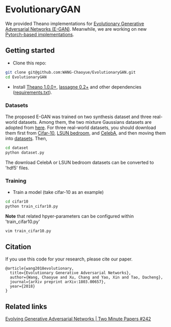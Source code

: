 # EvolutionaryGAN
We provided Theano implementations for [Evolutionary Generative Adversarial Networks (E-GAN)](https://arxiv.org/abs/1803.00657). Meanwhile, we are working on new [Pytorch-based implementations](https://github.com/WANG-Chaoyue/EvolutionaryGAN-pytorch).

## Getting started

- Clone this repo:
```bash
git clone git@github.com:WANG-Chaoyue/EvolutionaryGAN.git
cd EvolutionaryGAN
```

- Install [Theano 1.0.0+](http://deeplearning.net/software/theano/install.html), [lassagne 0.2+](https://lasagne.readthedocs.io/en/latest/user/installation.html) and other dependencies ([requirements.txt](https://github.com/WANG-Chaoyue/EvolutionaryGAN/blob/master/requirements.txt)).

### Datasets
The proposed E-GAN was trained on two synthesis dataset and three real-world datasets. Among them, the two mixture Gaussians datasets are adopted from [here](https://github.com/igul222/improved_wgan_training/blob/master/gan_toy.py). For three real-world datasets, you should download them first from [Cifar-10](https://www.cs.toronto.edu/~kriz/cifar.html), [LSUN bedroom](http://lsun.cs.princeton.edu/2017/), and [CelebA](http://mmlab.ie.cuhk.edu.hk/projects/CelebA.html), and then moving them into [datasets](https://github.com/WANG-Chaoyue/EvolutionaryGAN/tree/master/dataset). Then,
```bash
cd dataset
python dataset.py
```
The download CelebA or LSUN bedroom datasets can be converted to 'hdf5' files.

### Training
- Train a model (take cifar-10 as an example)
```bash
cd cifar10
python train_cifar10.py
```
**Note** that related hpyer-parameters can be configured within 'train_cifar10.py'
```bash
vim train_cifar10.py
```

## Citation
If you use this code for your research, please cite our paper.
```
@article{wang2018evolutionary,
  title={Evolutionary Generative Adversarial Networks},
  author={Wang, Chaoyue and Xu, Chang and Yao, Xin and Tao, Dacheng},
  journal={arXiv preprint arXiv:1803.00657},
  year={2018}
}
```

## Related links
[Evolving Generative Adversarial Networks | Two Minute Papers #242](https://www.youtube.com/watch?v=ni6P5KU3SDU&vl=en)
